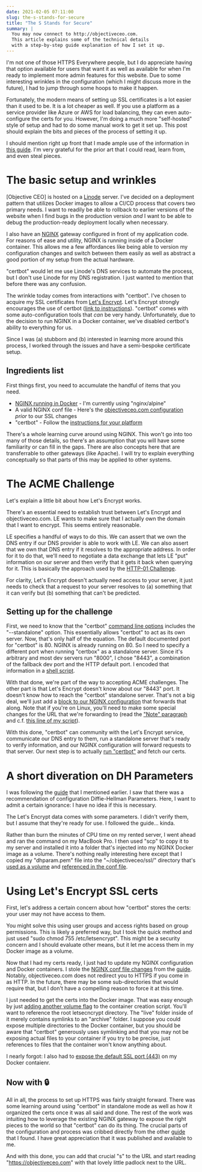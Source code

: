 ```yaml
---
date: 2021-02-05 07:11:00
slug: the-s-stands-for-secure
title: "The S Stands for Secure"
summary: |
  You may now connect to http://objectiveceo.com.
  This article explains some of the technical details
  with a step-by-step guide explanation of how I set it up.
---
```

I'm not one of those HTTPS Everywhere people, but I do appreciate having that option available for users that want it as well as available for when I'm ready to implement more admin features for this website.  Due to some interesting wrinkles in the configuration (which I might discuss more in the future), I had to jump through some hoops to make it happen.

Fortunately, the modern means of setting up SSL certificates is a lot easier than it used to be.  It is a lot cheaper as well.  If you use a platform as a service provider like Azure or AWS for load balancing, they can even auto-configure the certs for you.  However, I'm doing a much more "self-hosted" style of setup and had to do some manual work to get it set up.  This post should explain the bits and pieces of the process of setting it up.

I should mention right up front that I made ample use of the information in [this guide][guide].  I'm very grateful for the prior art that I could read, learn from, and even steal pieces.

# The basic setup and wrinkles

[Objective CEO] is hosted on a [Linode](http://linode.com) server.  I've decided on a deployment pattern that utilizes Docker images to allow a CI/CD process that covers two primary needs.  I want to readily be able to rollback to earlier versions of the website when I find bugs in the production version *and* I want to be able to debug the production-ready deployment locally when necessary.

I also have an [NGINX](https://www.nginx.com) gateway configured in front of my application code.  For reasons of ease and utility, NGINX is running inside of a Docker container.  This allows me a few affordances like being able to version my configuration changes and switch between them easily as well as abstract a good portion of my setup from the actual hardware.

"certbot" would let me use Linode's DNS services to automate the process, but I don't use Linode for my DNS registration.  I just wanted to mention that before there was any confusion.

The wrinkle today comes from interactions with "certbot".  I've chosen to acquire my SSL certificates from [Let's Encrypt](https://letsencrypt.org).  Let's Encrypt strongly encourages the use of certbot ([link to instructions](https://certbot.eff.org/lets-encrypt/ubuntubionic-nginx)).  "certbot" comes with some auto-configuration tools that *can* be very handy.  Unfortunately, due to the decision to run NGINX in a Docker container, we've disabled certbot's ability to everything for us.

Since I was (a) stubborn and (b) interested in learning more around this process, I worked through the issues and have a semi-bespoke certificate setup.

## Ingredients list

First things first, you need to accumulate the handful of items that you need.

* [NGINX running in Docker](https://hub.docker.com/_/nginx) - I'm currently using "nginx/alpine"
* A valid NGINX conf file - Here's the [objectiveceo.com configuration](https://github.com/objectiveceo/coordinator/blob/bc59ffe2a4156e98967811e071373eb18ebcb3c3/nginx/objectiveceo.conf) *prior* to our SSL changes
* "certbot" - Follow the [instructions for your platform](https://certbot.eff.org/instructions)

There's a whole learning curve around using NGINX.  This won't go into too many of those details, so there's an assumption that you will have some familiarity or can fill in the gaps.  There are also concepts here that are transferrable to other gateways (like Apache).  I will try to explain everything conceptually so that parts of this may be applied to other systems.

# The ACME Challenge

Let's explain a little bit about how Let's Encrypt works.

There's an essential need to establish trust between Let's Encrypt and objectiveceo.com.  LE wants to make sure that I actually own the domain that I want to encrypt.  This seems entirely reasonable.

LE specifies a handful of ways to do this.  We can assert that we own the DNS entry if our DNS provider is able to work with LE.  We can also assert that we own that DNS entry if it resolves to the appropriate address.  In order for it to do that, we'll need to negotiate a data exchange that lets LE "put" information on our server and then verify that it gets it back when querying for it.  This is basically the approach used by the [HTTP-01 Challenge](https://letsencrypt.org/docs/challenge-types/#http-01-challenge).

For clarity, Let's Encrypt doesn't actually need access to your server, it just needs to check that a request to your server resolves to (a) something that it can verify but (b) something that can't be predicted.

## Setting up for the challenge

First, we need to know that the "certbot" [command line options][certbot_userguide] includes the "--standalone" option.  This essentially allows "certbot" to act as its own server.  Now, that's only half of the equation.  The default documented port for "certbot" is 80.  NGINX is already running on 80.  So I need to specify a different port when running "certbox" as a standalone server.  Since it's arbitrary and most dev servers run "8000", I chose "8443", a combination of the fallback dev port and the HTTP default port.  I encoded that information in a [shell script](https://github.com/objectiveceo/devops/blob/main/host-bin/certbot-setup.sh#L4-L5).

With that done, we're part of the way to accepting ACME challenges.  The other part is that Let's Encrypt doesn't know about our "8443" port.  It doesn't know how to reach the "certbot" standalone server.  That's not a big deal, we'll just add a [block to our NGINX configuration](https://github.com/objectiveceo/coordinator/commit/26f658b6267cd7dff760650cf12c3a6817bd0cbb#diff-368c5721ce2622d7058edf46e4b7da9ac570e17e0097959fc88b9e83569aad38) that forwards that along.  Note that if you're on Linux, you'll need to make some special changes for the URL that we're forwarding to (read the ["Note" paragraph](https://github.com/objectiveceo/coordinator/tree/main/nginx#setup) and c.f. [this line of my script](https://github.com/objectiveceo/devops/blob/main/host-bin/rebuildNginx.sh#L10)).

With this done, "certbot" can community with the Let's Encrypt service, communicate our DNS entry to them, run a standalone server that's ready to verify information, and our NGINX configuration will forward requests to that server.  Our next step is to actually [run "certbot"](https://github.com/objectiveceo/devops/blob/efc52351e3d40ac564023eb4fa16275c215fe342/host-bin/certbot-setup.sh) and fetch our certs.

# A short diveration on DH Parameters

I was following the [guide][guide] that I mentioned earlier.  I saw that there was a recommendation of configuration Diffie-Hellman Parameters.  Here, I want to admit a certain ignorance: I have no idea if this is necessary.

The Let's Encrypt data comes with some parameters.  I didn't verify them, but I assume that they're ready for use.  I followed the guide... kinda.

Rather than burn the minutes of CPU time on my rented server, I went ahead and ran the command on my MacBook Pro.  I then used "scp" to copy it to my server and installed it into a folder that's injected into my NGINX Docker image as a volume.  There's nothing really interesting here except that I copied my "dhparam.pem" file into the "~/objectiveceo/ssl/" directory that's [used as a volume](https://github.com/objectiveceo/devops/blob/efc52351e3d40ac564023eb4fa16275c215fe342/host-bin/rebuildNginx.sh#L8) and [referenced in the conf file](https://github.com/objectiveceo/coordinator/commit/6ffcc4076bc7fd7ff1d869120926286838e375c1#diff-368c5721ce2622d7058edf46e4b7da9ac570e17e0097959fc88b9e83569aad38R12).

# Using Let's Encrypt SSL certs

First, let's address a certain concern about how "certbot" stores the certs: your user may not have access to them.

You might solve this using user groups and access rights based on group permissions.  This is likely a preferred way, but I took the quick method and just used "sudo chmod 755 /etc/letsencrypt".  This might be a security concern and I should evaluate other means, but it let me access them in my Docker image as a volume.

Now that I had my certs ready, I just had to update my NGINX configuration and Docker containers.  I stole the [NGINX conf file changes](https://github.com/objectiveceo/coordinator/commit/6ffcc4076bc7fd7ff1d869120926286838e375c1#diff-368c5721ce2622d7058edf46e4b7da9ac570e17e0097959fc88b9e83569aad38R7-R14) from the [guide][].  Notably, objectiveceo.com does not redirect you to HTTPS if you come in as HTTP.  In the future, there may be some sub-directories that would require that, but I don't have a compelling reason to force it at this time.

I just needed to get the certs into the Docker image.  That was easy enough by just [adding another volume flag](https://github.com/objectiveceo/devops/blob/efc52351e3d40ac564023eb4fa16275c215fe342/host-bin/rebuildNginx.sh#L9) to the container creation script.  You'll want to reference the root letsecncrypt directory.  The "live" folder inside of it merely contains symlinks to an "archive" folder.  I suppose you could expose multiple directories to the Docker container, but you should be aware that "certbot" generously uses symlinking and that you may not be exposing actual files to your container if you try to be precise, just references to files that the container won't know anything about.

I nearly forgot: I also had to [expose the default SSL port (443)](https://github.com/objectiveceo/devops/blob/efc52351e3d40ac564023eb4fa16275c215fe342/host-bin/rebuildNginx.sh#L7) on my Docker contaienr.

## Now with &#x1F512;

All in all, the process to set up HTTPS was fairly straight forward.  There was some learning around using "certbot" in standalone mode as well as how it organized the certs once it was all said and done.  The rest of the work was intuiting how to leverage the existing NGINX gateway to expose the right pieces to the world so that "certbot" can do its thing.  The crucial parts of the configuration and process was cribbed directly from the other [guide][] that I found.  I have great appreciation that it was published and available to me.

And with this done, you can add that crucial "s" to the URL and start reading "https://objectiveceo.com" with that lovely little padlock next to the URL.


[guide]: https://dev.to/joelaberger/no-magic-letsencrypt-certbot-and-nginx-configuration-recipe-3a97
[certbot_userguide]: https://certbot.eff.org/docs/using.html#certbot-command-line-options
[certbot_install]: https://certbot.eff.org/lets-encrypt/ubuntuxenial-nginx.html
